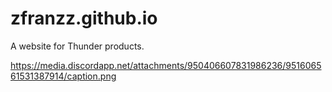 # zfranzz.github.io

A website for Thunder products.

https://media.discordapp.net/attachments/950406607831986236/951606561531387914/caption.png
